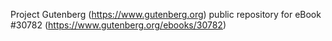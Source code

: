 Project Gutenberg (https://www.gutenberg.org) public repository for eBook #30782 (https://www.gutenberg.org/ebooks/30782)
